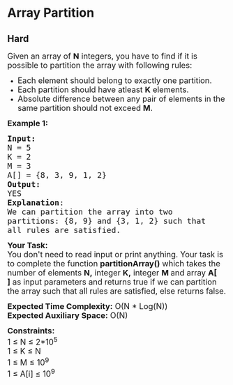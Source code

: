 # Array Partition
## Hard
<div class="problems_problem_content__Xm_eO"><p><span style="font-size:18px">Given an&nbsp;array of <strong>N</strong> integers, you have to find if it is possible to partition the array with following rules:</span></p>

<ul>
	<li><span style="font-size:18px">Each element should belong to exactly one partition.</span></li>
	<li><span style="font-size:18px">Each partition should have atleast <strong>K</strong> elements.</span></li>
	<li><span style="font-size:18px">Absolute difference between any pair of elements in the same partition should not exceed <strong>M</strong>.</span></li>
</ul>

<p><span style="font-size:18px"><strong>Example 1:</strong></span></p>

<pre><span style="font-size:18px"><strong>Input:</strong>
N = 5
K = 2
M = 3
A[] = {8, 3, 9, 1, 2}
<strong>Output:</strong>
YES
<strong>Explanation</strong>:
We can partition the array into two 
partitions: {8, 9} and {3, 1, 2} such that
all rules are satisfied.</span>
</pre>

<p><span style="font-size:18px"><strong>Your Task:</strong><br>
You don't need to read input or print anything. Your task is to complete the function <strong>partitionArray()</strong>&nbsp;which takes the number of elements&nbsp;<strong>N,</strong>&nbsp;integer <strong>K,</strong>&nbsp;integer <strong>M&nbsp;</strong>and array&nbsp;<strong>A[ ]</strong>&nbsp;as input parameters&nbsp;and returns true if we can partition the array such that all rules are satisfied, else returns false.</span></p>

<p><span style="font-size:18px"><strong>Expected Time Complexity:</strong>&nbsp;O(N * Log(N))<br>
<strong>Expected Auxiliary Space:</strong>&nbsp;O(N)</span></p>

<p><span style="font-size:18px"><strong>Constraints:</strong><br>
1 ≤ N&nbsp;≤ 2*10<sup>5</sup><br>
1 ≤ K&nbsp;≤ N<br>
1 ≤ M&nbsp;≤ 10<sup>9</sup><br>
1 ≤ A[i]&nbsp;≤ 10<sup>9</sup></span></p>
</div>